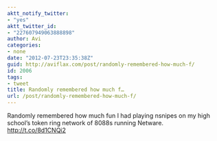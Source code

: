 ```yaml
---
aktt_notify_twitter:
- "yes"
aktt_twitter_id:
- "227607949063888898"
author: Avi
categories:
- none
date: "2012-07-23T23:35:38Z"
guid: http://aviflax.com/post/randomly-remembered-how-much-f/
id: 2006
tags:
- tweet
title: Randomly remembered how much f…
url: /post/randomly-remembered-how-much-f/
---
```

Randomly remembered how much fun I had playing nsnipes on my high school’s token ring network of 8088s running Netware. <a href="http://t.co/8d1CNQi2" rel="nofollow">http://t.co/8d1CNQi2</a>
